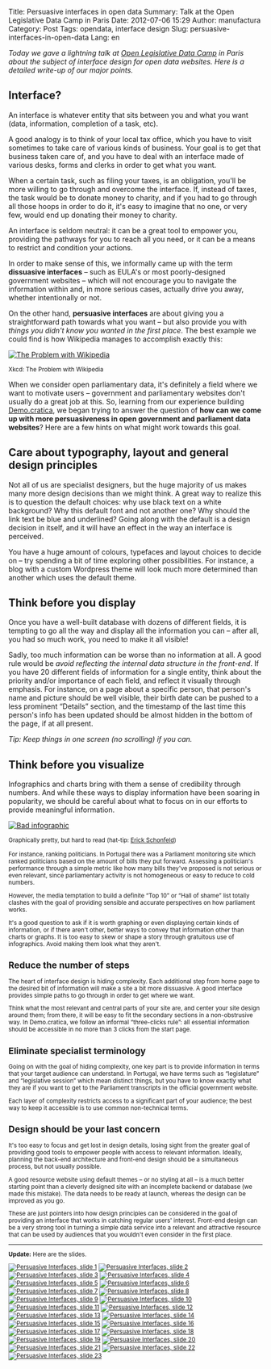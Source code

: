 Title: Persuasive interfaces in open data
Summary: Talk at the Open Legislative Data Camp in Paris
Date: 2012-07-06 15:29
Author: manufactura
Category: Post
Tags: opendata, interface design
Slug: persuasive-interfaces-in-open-data
Lang: en

*Today we gave a lightning talk at [Open Legislative Data
Camp](http://www.lafabriquedelaloi.fr/conference/) in Paris about the
subject of interface design for open data websites. Here is a detailed
write-up of our major points.*

Interface?
----------

An interface is whatever entity that sits between you and what you want
(data, information, completion of a task, etc).

A good analogy is to think of your local tax office, which you have to
visit sometimes to take care of various kinds of business. Your goal is
to get that business taken care of, and you have to deal with an
interface made of various desks, forms and clerks in order to get what
you want.

When a certain task, such as filing your taxes, is an obligation, you'll
be more willing to go through and overcome the interface. If, instead of
taxes, the task would be to donate money to charity, and if you had to
go through all those hoops in order to do it, it's easy to imagine that
no one, or very few, would end up donating their money to charity.

An interface is seldom neutral: it can be a great tool to empower you,
providing the pathways for you to reach all you need, or it can be a
means to restrict and condition your actions.

In order to make sense of this, we informally came up with the term
**dissuasive interfaces** – such as EULA's or most poorly-designed
government websites – which will not encourage you to navigate the
information within and, in more serious cases, actually drive you away,
whether intentionally or not.

On the other hand, **persuasive interfaces** are about giving you a
straightforward path towards what you want – but also provide you with
*things you didn't know you wanted in the first place*. The best example
we could find is how Wikipedia manages to accomplish exactly this:

[![The Problem with
Wikipedia](http://imgs.xkcd.com/comics/the_problem_with_wikipedia.png "The Problem with Wikipedia")](http://xkcd.com/214/)

<small>Xkcd: The Problem with Wikipedia</small>

When we consider open parliamentary data, it's definitely a field where
we want to motivate users – government and parliamentary websites don't
usually do a great job at this. So, learning from our experience
building [Demo.cratica](http://demo.cratica.org), we began trying to
answer the question of **how can we come up with more persuasiveness in
open government and parliament data websites**? Here are a few hints on
what might work towards this goal.

Care about typography, layout and general design principles
-----------------------------------------------------------

Not all of us are specialist designers, but the huge majority of us
makes many more design decisions than we might think. A great way to
realize this is to question the default choices: why use black text on a
white background? Why this default font and not another one? Why should
the link text be blue and underlined? Going along with the default is a
design decision in itself, and it will have an effect in the way an
interface is perceived.

You have a huge amount of colours, typefaces and layout choices to
decide on – try spending a bit of time exploring other possibilities.
For instance, a blog with a custom Wordpress theme will look much more
determined than another which uses the default theme.

Think before you display
------------------------

Once you have a well-built database with dozens of different fields, it
is tempting to go all the way and display all the information you can –
after all, you had so much work, you need to make it all visible!

Sadly, too much information can be worse than no information at all. A
good rule would be *avoid reflecting the internal data structure in the
front-end*. If you have 20 different fields of information for a single
entity, think about the priority and/or importance of each field, and
reflect it visually through emphasis. For instance, on a page about a
specific person, that person's name and picture should be well visible,
their birth date can be pushed to a less prominent “Details” section,
and the timestamp of the last time this person's info has been updated
should be almost hidden in the bottom of the page, if at all present.

*Tip: Keep things in one screen (no scrolling) if you can.*

Think before you visualize
--------------------------

Infographics and charts bring with them a sense of credibility through
numbers. And while these ways to display information have been soaring
in popularity, we should be careful about what to focus on in our
efforts to provide meaningful information.

[![Bad infographic](http://media.manufacturaindependente.org/bad-info-1024x601.jpg "Bad infographic")](http://media.manufacturaindependente.org/bad-info.jpg)

<small>Graphically pretty, but hard to read (hat-tip: [Erick
Schonfeld](http://erickschonfeld.com/2012/06/28/infographics-broken/))</smal>

For instance, ranking politicians. In Portugal there was a Parliament
monitoring site which ranked politicians based on the amount of bills
they put forward. Assessing a politician's performance through a simple
metric like how many bills they've proposed is not serious or even
relevant, since parliamentary activity is not homogeneous or easy to
reduce to cold numbers.

However, the media temptation to build a definite “Top 10” or “Hall of
shame” list totally clashes with the goal of providing sensible and
accurate perspectives on how parliament works.

It's a good question to ask if it is worth graphing or even displaying
certain kinds of information, or if there aren't other, better ways to
convey that information other than charts or graphs. It is too easy to
skew or shape a story through gratuitous use of infographics. Avoid
making them look what they aren't.

Reduce the number of steps
--------------------------

The heart of interface design is hiding complexity. Each additional step
from home page to the desired bit of information will make a site a bit
more dissuasive. A good interface provides simple paths to go through in
order to get where we want.

Think what the most relevant and central parts of your site are, and
center your site design around them; from there, it will be easy to fit
the secondary sections in a non-obstrusive way. In Demo.cratica, we
follow an informal “three-clicks rule”: all essential information should
be accessible in no more than 3 clicks from the start page.

Eliminate specialist terminology
--------------------------------

Going on with the goal of hiding complexity, one key part is to provide
information in terms that your target audience can understand. In
Portugal, we have terms such as “legislature” and “legislative session”
which mean distinct things, but you have to know exactly what they are
if you want to get to the Parliament transcripts in the official
government website.

Each layer of complexity restricts access to a significant part of your
audience; the best way to keep it accessible is to use common
non-technical terms.

Design should be your last concern
----------------------------------

It's too easy to focus and get lost in design details, losing sight from
the greater goal of providing good tools to empower people with access
to relevant information. Ideally, planning the back-end architecture and
front-end design should be a simultaneous process, but not usually
possible.

A good resource website using default themes – or no styling at all – is
a much better starting point than a cleverly designed site with an
incomplete backend or database (we made this mistake). The data needs to
be ready at launch, whereas the design can be improved as you go.

These are just pointers into how design principles can be considered in
the goal of providing an interface that works in catching regular users'
interest. Front-end design can be a very strong tool in turning a simple
data service into a relevant and attractive resource that can be used by
audiences that you wouldn't even consider in the first place.

* * * * *

**Update:** Here are the slides.

[![Persuasive Interfaces, slide 1](http://media.manufacturaindependente.org/010-150x150.png "Persuasive Interfaces, slide 01")](http://media.manufacturaindependente.org/010.png)
[![Persuasive Interfaces, slide 2](http://media.manufacturaindependente.org/012-150x150.png "Persuasive Interfaces, slide 01")](http://media.manufacturaindependente.org/012.png)
[![Persuasive Interfaces, slide 3](http://media.manufacturaindependente.org/020-150x150.png "Persuasive Interfaces, slide 01")](http://media.manufacturaindependente.org/020.png)
[![Persuasive Interfaces, slide 4](http://media.manufacturaindependente.org/030-150x150.png "Persuasive Interfaces, slide 01")](http://media.manufacturaindependente.org/030.png)
[![Persuasive Interfaces, slide 5](http://media.manufacturaindependente.org/040-150x150.png "Persuasive Interfaces, slide 01")](http://media.manufacturaindependente.org/040.png)
[![Persuasive Interfaces, slide 6](http://media.manufacturaindependente.org/050-150x150.png "Persuasive Interfaces, slide 01")](http://media.manufacturaindependente.org/050.png)
[![Persuasive Interfaces, slide 7](http://media.manufacturaindependente.org/060-150x150.png "Persuasive Interfaces, slide 01")](http://media.manufacturaindependente.org/060.png)
[![Persuasive Interfaces, slide 8](http://media.manufacturaindependente.org/070-150x150.png "Persuasive Interfaces, slide 01")](http://media.manufacturaindependente.org/070.png)
[![Persuasive Interfaces, slide 9](http://media.manufacturaindependente.org/090-150x150.png "Persuasive Interfaces, slide 01")](http://media.manufacturaindependente.org/090.png)
[![Persuasive Interfaces, slide 10](http://media.manufacturaindependente.org/092-150x150.png "Persuasive Interfaces, slide 01")](http://media.manufacturaindependente.org/092.png)
[![Persuasive Interfaces, slide 11](http://media.manufacturaindependente.org/100-150x150.png "Persuasive Interfaces, slide 01")](http://media.manufacturaindependente.org/100.png)
[![Persuasive Interfaces, slide 12](http://media.manufacturaindependente.org/102-150x150.png "Persuasive Interfaces, slide 01")](http://media.manufacturaindependente.org/102.png)
[![Persuasive Interfaces, slide 13](http://media.manufacturaindependente.org/104-150x150.png "Persuasive Interfaces, slide 01")](http://media.manufacturaindependente.org/104.png)
[![Persuasive Interfaces, slide 14](http://media.manufacturaindependente.org/110-150x150.png "Persuasive Interfaces, slide 01")](http://media.manufacturaindependente.org/110.png)
[![Persuasive Interfaces, slide 15](http://media.manufacturaindependente.org/112-calendario-150x150.png "Persuasive Interfaces, slide 01")](http://media.manufacturaindependente.org/112-calendario.png)
[![Persuasive Interfaces, slide 16](http://media.manufacturaindependente.org/115-doquesefalou-150x150.png "Persuasive Interfaces, slide 01")](http://media.manufacturaindependente.org/115-doquesefalou.png)
[![Persuasive Interfaces, slide 17](http://media.manufacturaindependente.org/120-150x150.png "Persuasive Interfaces, slide 01")](http://media.manufacturaindependente.org/120.png)
[![Persuasive Interfaces, slide 18](http://media.manufacturaindependente.org/122-150x150.png "Persuasive Interfaces, slide 01")](http://media.manufacturaindependente.org/122.png)
[![Persuasive Interfaces, slide 19](http://media.manufacturaindependente.org/124-150x150.png "Persuasive Interfaces, slide 01")](http://media.manufacturaindependente.org/124.png)
[![Persuasive Interfaces, slide 20](http://media.manufacturaindependente.org/130-150x150.png "Persuasive Interfaces, slide 01")](http://media.manufacturaindependente.org/130.png)
[![Persuasive Interfaces, slide 21](http://media.manufacturaindependente.org/140-150x150.png "Persuasive Interfaces, slide 01")](http://media.manufacturaindependente.org/140.png)
[![Persuasive Interfaces, slide 22](http://media.manufacturaindependente.org/150-150x150.png "Persuasive Interfaces, slide 01")](http://media.manufacturaindependente.org/150.png)
[![Persuasive Interfaces, slide 23](http://media.manufacturaindependente.org/200-150x150.png "Persuasive Interfaces, slide 01")](http://media.manufacturaindependente.org/200.png)



